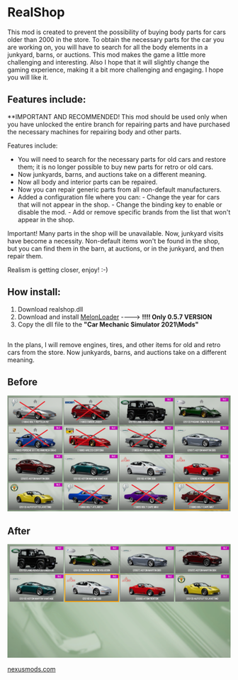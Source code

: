 # RealShop

This mod is created to prevent the possibility of buying body parts for cars older than 2000 in the store. To obtain the necessary parts for the car you are working on, you will have to search for all the body elements in a junkyard, barns, or auctions. This mod makes the game a little more challenging and interesting. Also I hope that it will slightly change the gaming experience, making it a bit more challenging and engaging. I hope you will like it.

## Features include:

**IMPORTANT AND RECOMMENDED! This mod should be used only when you have unlocked the entire branch for repairing parts and have purchased the necessary machines for repairing body and other parts.

Features include:

- You will need to search for the necessary parts for old cars and restore them; it is no longer possible to buy new parts for retro or old cars.
- Now junkyards, barns, and auctions take on a different meaning.
- Now all body and interior parts can be repaired.
- Now you can repair generic parts from all non-default manufacturers.
- Added a configuration file where you can:
           - Change the year for cars that will not appear in the shop.
           - Change the binding key to enable or disable the mod.
           - Add or remove specific brands from the list that won't appear in the shop.


Important! Many parts in the shop will be unavailable. Now, junkyard visits have become a necessity. Non-default items won't be found in the shop, but you can find them in the barn, at auctions, or in the junkyard, and then repair them.

Realism is getting closer, enjoy! :-)

## How install:
1. Download realshop.dll
2. Download and install [MelonLoader](https://melonwiki.xyz/#/?id=requirements) ----> **!!!!   Only 0.5.7 VERSION**
3. Copy the dll file to the **"Car Mechanic Simulator 2021\Mods"**

##
In the plans, I will remove engines, tires, and other items for old and retro cars from the store. Now junkyards, barns, and auctions take on a different meaning.

## Before
<p align="center">
  <img src="/Assets/before.png" alt="before">
</p>

## After
<p align="center">
  <img src="/Assets/after.png" alt="before">
</p>

[nexusmods.com](https://www.nexusmods.com/carmechanicsimulator2021/mods/164)
